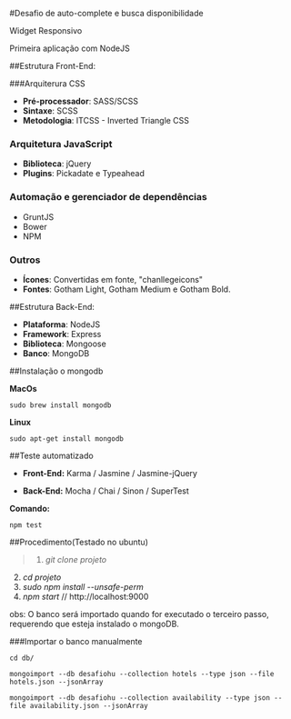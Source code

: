 #Desafio de auto-complete e busca disponibilidade

Widget Responsivo

Primeira aplicação com NodeJS

##Estrutura Front-End: 

###Arquiterura CSS

 - **Pré-processador**: SASS/SCSS
 - **Sintaxe**: SCSS
 - **Metodologia**: ITCSS - Inverted Triangle CSS


### Arquitetura JavaScript

 - **Biblioteca**: jQuery
 - **Plugins**: Pickadate e Typeahead


### Automação e gerenciador de dependências

- GruntJS
- Bower
- NPM


### Outros

- **Ícones**: Convertidas em fonte, "chanllegeicons" 
- **Fontes**: Gotham Light, Gotham Medium e Gotham Bold.


##Estrutura Back-End: 

- **Plataforma**: NodeJS
- **Framework**: Express
- **Biblioteca**: Mongoose
- **Banco**: MongoDB


##Instalação o mongodb

**MacOs**

```
sudo brew install mongodb
```

**Linux**

```
sudo apt-get install mongodb
```

##Teste automatizado

 - **Front-End:** Karma / Jasmine / Jasmine-jQuery

 - **Back-End:** Mocha / Chai / Sinon / SuperTest

**Comando:**

```
npm test
```



##Procedimento(Testado no ubuntu)

>1. *git clone projeto*
2. *cd projeto*
3. *sudo npm install --unsafe-perm*
4. *npm start* // http://localhost:9000


obs: O banco será importado quando for executado o terceiro passo, requerendo que esteja instalado o mongoDB.


###Importar o banco manualmente

```
cd db/
```

```
mongoimport --db desafiohu --collection hotels --type json --file hotels.json --jsonArray
```

```
mongoimport --db desafiohu --collection availability --type json --file availability.json --jsonArray
```


